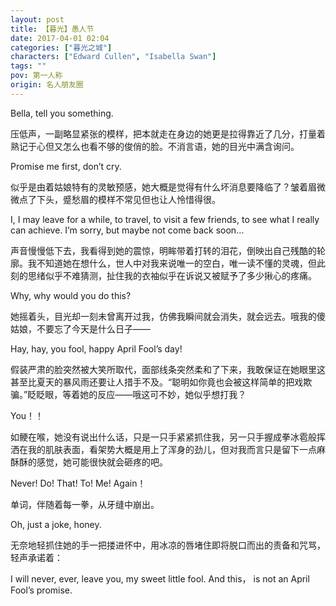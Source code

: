 ```yaml
---
layout: post
title: 【暮光】愚人节
date: 2017-04-01 02:04
categories: ["暮光之城"]
characters: ["Edward Cullen", "Isabella Swan"]
tags: ""
pov: 第一人称
origin: 名人朋友圈
---
```


Bella, tell you something. 

压低声，一副略显紧张的模样，把本就走在身边的她更是拉得靠近了几分，打量着熟记于心但又怎么也看不够的俊俏的脸。不消言语，她的目光中满含询问。

Promise me first, don’t cry.

似乎是由着姑娘特有的灵敏预感，她大概是觉得有什么坏消息要降临了？皱着眉微微点了下头，蹙愁眉的模样不常见但也让人怜惜得很。

I, I may leave for a while, to travel, to visit a few friends, to see what I really can achieve. I’m sorry, but maybe not come back soon…

声音慢慢低下去，我看得到她的震惊，明眸带着打转的泪花，倒映出自己残酷的轮廓。我不知道她在想什么，世人中对我来说唯一的空白，唯一读不懂的灵魂，但此刻的思绪似乎不难猜测，扯住我的衣袖似乎在诉说又被赋予了多少揪心的疼痛。

Why, why would you do this?

她摇着头，目光却一刻未曾离开过我，仿佛我瞬间就会消失，就会远去。哦我的傻姑娘，不要忘了今天是什么日子——

Hay, hay, you fool, happy April Fool’s day! 

假装严肃的脸突然被大笑所取代，面部线条突然柔和了下来，我敢保证在她眼里这甚至比夏天的暴风雨还要让人措手不及。“聪明如你竟也会被这样简单的把戏欺骗。”眨眨眼，等着她的反应——哦这可不妙，她似乎想打我？

You！！

如鲠在喉，她没有说出什么话，只是一只手紧紧抓住我，另一只手握成拳冰雹般挥洒在我的肌肤表面，看架势大概是用上了浑身的劲儿，但对我而言只是留下一点麻酥酥的感觉，她可能很快就会砸疼的吧。

Never! Do! That! To! Me! Again！

单词，伴随着每一拳，从牙缝中崩出。

Oh, just a joke, honey.

无奈地轻抓住她的手一把搂进怀中，用冰凉的唇堵住即将脱口而出的责备和咒骂，轻声承诺着：

I will never, ever, leave you, my sweet little fool. And this， is not an April Fool’s promise.
